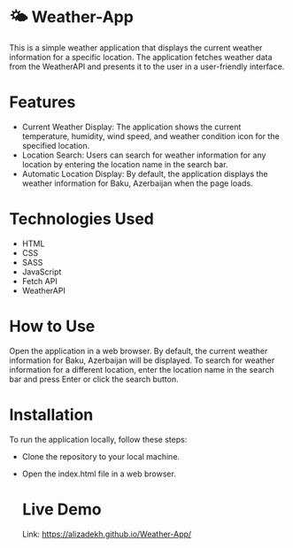 # 🌤️ Weather-App
This is a simple weather application that displays the current weather information for a specific location. The application fetches weather data from the WeatherAPI and presents it to the user in a user-friendly interface.

# Features
- Current Weather Display: The application shows the current temperature, humidity, wind speed, and weather condition icon for the specified location.
- Location Search: Users can search for weather information for any location by entering the location name in the search bar.
- Automatic Location Display: By default, the application displays the weather information for Baku, Azerbaijan when the page loads.
# Technologies Used
- HTML
- CSS
- SASS
- JavaScript
- Fetch API
- WeatherAPI
# How to Use
Open the application in a web browser.
By default, the current weather information for Baku, Azerbaijan will be displayed.
To search for weather information for a different location, enter the location name in the search bar and press Enter or click the search button.
# Installation
To run the application locally, follow these steps:
- Clone the repository to your local machine.
- Open the index.html file in a web browser.

  # Live Demo
  Link: https://alizadekh.github.io/Weather-App/

